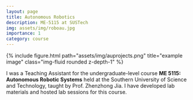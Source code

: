 ```yaml
---
layout: page
title: Autonomous Robotics
description: ME-5115 at SUSTech
img: assets/img/roboau.jpg
importance: 1
category: course
---
```


<div class="row">
    <div class="col-sm mt-3 mt-md-0">
        {% include figure.html path="assets/img/auprojects.png" title="example image" class="img-fluid rounded z-depth-1" %}
    </div>
</div>
<div class="caption">
    <!-- Winter 2020 -->
</div>

I was a Teaching Assistant for the undergraduate-level course **ME 5115: Autonomous Robotic Systems** held at the Southern University of Science and Technology, taught by Prof. Zhenzhong Jia. I have developed lab materials and hosted lab sessions for this course.
<!-- Topics include Bayesian filtering; stochastic representations of the environment; motion and sensor models for mobile robots; algorithms for mapping, localization; application to autonomous marine, ground, and air vehicles. -->